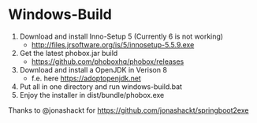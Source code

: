 # Windows-Build
 1. Download and install Inno-Setup 5 (Currently 6 is not working)
    * http://files.jrsoftware.org/is/5/innosetup-5.5.9.exe
 2. Get the latest phobox.jar build
    * https://github.com/phoboxhq/phobox/releases
 4. Download and install a OpenJDK in Verison 8
    * f.e. here https://adoptopenjdk.net
 5. Put all in one directory and run windows-build.bat
 6. Enjoy the installer in dist/bundle/phobox.exe

Thanks to @jonashackt for https://github.com/jonashackt/springboot2exe

